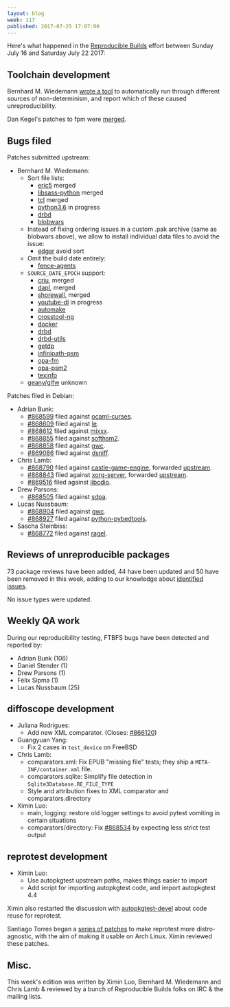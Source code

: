 ```yaml
---
layout: blog
week: 117
published: 2017-07-25 17:07:00
---
```


Here's what happened in the [Reproducible Builds](https://reproducible-builds.org) effort between Sunday July 16 and Saturday July 22 2017:


Toolchain development
---------------------

Bernhard M. Wiedemann [wrote a
tool](https://lists.reproducible-builds.org/pipermail/rb-general/2017-July/000571.html)
to automatically run through different sources of non-determinism, and report
which of these caused unreproducibility.

Dan Kegel's patches to fpm were [merged](https://github.com/jordansissel/fpm/commit/14c4819e41c55072830da2cc37e4b1442b178e57).


Bugs filed
----------

Patches submitted upstream:

* Bernhard M. Wiedemann:
  * Sort file lists:
    * [eric5](http://die-offenbachs.homelinux.org:48888/hg/eric/rev/12d917813110) merged
    * [libsass-python](https://github.com/dahlia/libsass-python/pull/212) merged
    * [tcl](https://core.tcl.tk/tcl/tktview/fb2208172c671f29d60e9ac928d9ded45d01d8b8) merged
    * [python3.6](https://bugzilla.opensuse.org/show_bug.cgi?id=1049186) in progress
    * [drbd](http://lists.linbit.com/pipermail/drbd-dev/2017-July/004105.html)
    * [blobwars](https://sourceforge.net/p/blobwars/patches/8/)
  * Instead of fixing ordering issues in a custom .pak archive (same as blobwars above), we allow to install individual data files to avoid the issue:
    * [edgar](https://github.com/riksweeney/edgar/pull/23) avoid sort
  * Omit the build date entirely:
    * [fence-agents](https://github.com/ClusterLabs/fence-agents/pull/130)
  * `SOURCE_DATE_EPOCH` support:
    * [criu](https://lists.openvz.org/pipermail/criu/2017-July/038900.html), merged
    * [dapl](http://git.openfabrics.org/?p=~ardavis/dapl.git;a=commitdiff;h=f1e05b7adcee629ee7c1d4d86ea55344d9309232), merged
    * [shorewall](https://sourceforge.net/p/shorewall/mailman/shorewall-devel/?viewmonth=201707), merged
    * [youtube-dl](https://github.com/rg3/youtube-dl/pull/13669) in progress
    * [automake](http://debbugs.gnu.org/cgi/bugreport.cgi?bug=27773)
    * [crosstool-ng](https://github.com/crosstool-ng/crosstool-ng/pull/784)
    * [docker](https://github.com/moby/moby/pull/34176)
    * [drbd](http://lists.linbit.com/pipermail/drbd-dev/2017-July/004118.html)
    * [drbd-utils](http://lists.linbit.com/pipermail/drbd-dev/2017-July/004123.html)
    * [getdp](http://gitlab.onelab.info/getdp/getdp/issues/40)
    * [infinipath-psm](https://github.com/01org/psm/pull/16)
    * [opa-fm](https://github.com/01org/opa-fm/pull/9)
    * [opa-psm2](https://github.com/01org/opa-psm2/pull/16)
    * [texinfo](http://lists.gnu.org/archive/html/bug-texinfo/2017-07/msg00037.html)
  * [geany/glfw](https://bugzilla.opensuse.org/show_bug.cgi?id=1049382) unknown

Patches filed in Debian:

* Adrian Bunk:
  * [#868599](https://bugs.debian.org/868599) filed against [ocaml-curses](https://tracker.debian.org/pkg/ocaml-curses).
  * [#868609](https://bugs.debian.org/868609) filed against [le](https://tracker.debian.org/pkg/le).
  * [#868612](https://bugs.debian.org/868612) filed against [mixxx](https://tracker.debian.org/pkg/mixxx).
  * [#868855](https://bugs.debian.org/868855) filed against [softhsm2](https://tracker.debian.org/pkg/softhsm2).
  * [#868858](https://bugs.debian.org/868858) filed against [gwc](https://tracker.debian.org/pkg/gwc).
  * [#869086](https://bugs.debian.org/869086) filed against [dsniff](https://tracker.debian.org/pkg/dsniff).
* Chris Lamb:
  * [#868790](https://bugs.debian.org/868790) filed against [castle-game-engine](https://tracker.debian.org/pkg/castle-game-engine), forwarded
    [upstream](https://github.com/castle-engine/castle-engine/commit/35a19832b84c396c6c5d3521e8afd50f8055d492).
  * [#868843](https://bugs.debian.org/868843) filed against [xorg-server](https://tracker.debian.org/pkg/xorg-server), forwarded
    [upstream](https://lists.x.org/pipermail/xorg-devel/2017-July/054127.html).
  * [#869516](https://bugs.debian.org/869516) filed against [libcdio](https://tracker.debian.org/pkg/libcdio).
* Drew Parsons:
  * [#868505](https://bugs.debian.org/868505) filed against [sdpa](https://tracker.debian.org/pkg/sdpa).
* Lucas Nussbaum:
  * [#868904](https://bugs.debian.org/868904) filed against [gwc](https://tracker.debian.org/pkg/gwc).
  * [#868927](https://bugs.debian.org/868927) filed against [python-pybedtools](https://tracker.debian.org/pkg/python-pybedtools).
* Sascha Steinbiss:
  * [#868772](https://bugs.debian.org/868772) filed against [ragel](https://tracker.debian.org/pkg/ragel).


Reviews of unreproducible packages
----------------------------------

73 package reviews have been added, 44 have been updated and 50 have been
removed in this week, adding to our knowledge about [identified
issues](https://tests.reproducible-builds.org/debian/index_issues.html).

No issue types were updated.


Weekly QA work
--------------

During our reproducibility testing, FTBFS bugs have been detected and reported by:

 - Adrian Bunk (106)
 - Daniel Stender (1)
 - Drew Parsons (1)
 - Félix Sipma (1)
 - Lucas Nussbaum (25)


diffoscope development
----------------------

- Juliana Rodrigues:
  - Add new XML comparator. (Closes: [#866120](https://bugs.debian.org/866120))
- Guangyuan Yang:
  - Fix 2 cases in `test_device` on FreeBSD
- Chris Lamb:
  - comparators.xml: Fix EPUB "missing file" tests; they ship a `META-INF/container.xml` file.
  - comparators.sqlite: Simplify file detection in `Sqlite3Database.RE_FILE_TYPE`
  - Style and attribution fixes to XML comparator and comparators.directory
- Ximin Luo:
  - main, logging: restore old logger settings to avoid pytest vomiting in certain situations
  - comparators/directory: Fix [#868534](https://bugs.debian.org/868534) by expecting less strict test output


reprotest development
---------------------

- Ximin Luo:
  - Use autopkgtest upstream paths, makes things easier to import
  - Add script for importing autopkgtest code, and import autopkgtest 4.4

Ximin also restarted the discussion with
[autopkgtest-devel](https://lists.reproducible-builds.org/pipermail/rb-general/2017-July/000584.html)
about code reuse for reprotest.

Santiago Torres began a [series of
patches](https://lists.reproducible-builds.org/pipermail/rb-general/2017-July/000579.html)
to make reprotest more distro-agnostic, with the aim of making it usable on
Arch Linux. Ximin reviewed these patches.


Misc.
-----

This week's edition was written by Ximin Luo, Bernhard M. Wiedemann and Chris
Lamb & reviewed by a bunch of Reproducible Builds folks on IRC & the mailing
lists.
